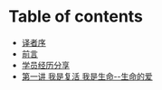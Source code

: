 # Table of contents

* [译者序](README.md)
* [前言](前言.md)
* [学员经历分享](经历分享.md)
* [第一讲 我是复活 我是生命--生命的爱](第一讲.md)
